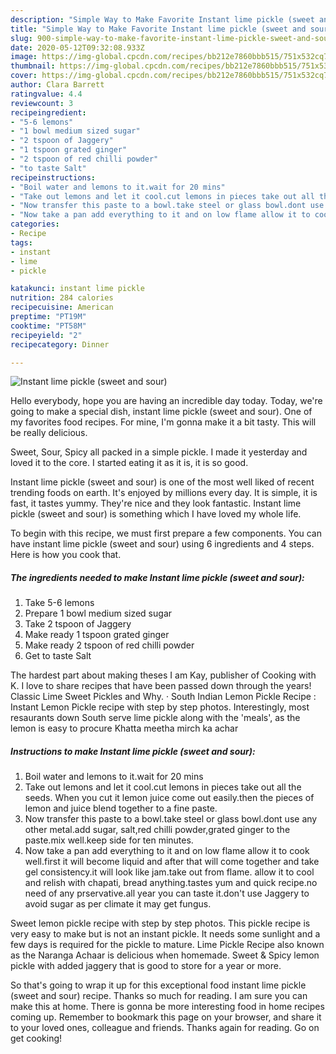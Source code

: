 ```yaml
---
description: "Simple Way to Make Favorite Instant lime pickle (sweet and sour)"
title: "Simple Way to Make Favorite Instant lime pickle (sweet and sour)"
slug: 900-simple-way-to-make-favorite-instant-lime-pickle-sweet-and-sour
date: 2020-05-12T09:32:08.933Z
image: https://img-global.cpcdn.com/recipes/bb212e7860bbb515/751x532cq70/instant-lime-pickle-sweet-and-sour-recipe-main-photo.jpg
thumbnail: https://img-global.cpcdn.com/recipes/bb212e7860bbb515/751x532cq70/instant-lime-pickle-sweet-and-sour-recipe-main-photo.jpg
cover: https://img-global.cpcdn.com/recipes/bb212e7860bbb515/751x532cq70/instant-lime-pickle-sweet-and-sour-recipe-main-photo.jpg
author: Clara Barrett
ratingvalue: 4.4
reviewcount: 3
recipeingredient:
- "5-6 lemons"
- "1 bowl medium sized sugar"
- "2 tspoon of Jaggery"
- "1 tspoon grated ginger"
- "2 tspoon of red chilli powder"
- "to taste Salt"
recipeinstructions:
- "Boil water and lemons to it.wait for 20 mins"
- "Take out lemons and let it cool.cut lemons in pieces take out all the seeds. When you cut it lemon juice come out easily.then the pieces of lemon and juice blend together to a fine paste."
- "Now transfer this paste to a bowl.take steel or glass bowl.dont use any other metal.add sugar, salt,red chilli powder,grated ginger to the paste.mix well.keep side for ten minutes."
- "Now take a pan add everything to it and on low flame allow it to cook well.first it will become liquid and after that will come together and take gel consistency.it will look like jam.take out from flame. allow it to cool and relish with chapati, bread anything.tastes yum and quick recipe.no need of any prservative.all year you can taste it.don&#39;t use Jaggery to avoid sugar as per climate it may get fungus."
categories:
- Recipe
tags:
- instant
- lime
- pickle

katakunci: instant lime pickle 
nutrition: 284 calories
recipecuisine: American
preptime: "PT19M"
cooktime: "PT58M"
recipeyield: "2"
recipecategory: Dinner

---
```



![Instant lime pickle (sweet and sour)](https://img-global.cpcdn.com/recipes/bb212e7860bbb515/751x532cq70/instant-lime-pickle-sweet-and-sour-recipe-main-photo.jpg)

Hello everybody, hope you are having an incredible day today. Today, we're going to make a special dish, instant lime pickle (sweet and sour). One of my favorites food recipes. For mine, I'm gonna make it a bit tasty. This will be really delicious.

Sweet, Sour, Spicy all packed in a simple pickle. I made it yesterday and loved it to the core. I started eating it as it is, it is so good.

Instant lime pickle (sweet and sour) is one of the most well liked of recent trending foods on earth. It's enjoyed by millions every day. It is simple, it is fast, it tastes yummy. They're nice and they look fantastic. Instant lime pickle (sweet and sour) is something which I have loved my whole life.


To begin with this recipe, we must first prepare a few components. You can have instant lime pickle (sweet and sour) using 6 ingredients and 4 steps. Here is how you cook that.

<!--inarticleads1-->

##### The ingredients needed to make Instant lime pickle (sweet and sour):

1. Take 5-6 lemons
1. Prepare 1 bowl medium sized sugar
1. Take 2 tspoon of Jaggery
1. Make ready 1 tspoon grated ginger
1. Make ready 2 tspoon of red chilli powder
1. Get to taste Salt


The hardest part about making theses I am Kay, publisher of Cooking with K. I love to share recipes that have been passed down through the years! Classic Lime Sweet Pickles and Why. · South Indian Lemon Pickle Recipe : Instant Lemon Pickle recipe with step by step photos. Interestingly, most resaurants down South serve lime pickle along with the &#39;meals&#39;, as the lemon is easy to procure Khatta meetha mirch ka achar 

<!--inarticleads2-->

##### Instructions to make Instant lime pickle (sweet and sour):

1. Boil water and lemons to it.wait for 20 mins
1. Take out lemons and let it cool.cut lemons in pieces take out all the seeds. When you cut it lemon juice come out easily.then the pieces of lemon and juice blend together to a fine paste.
1. Now transfer this paste to a bowl.take steel or glass bowl.dont use any other metal.add sugar, salt,red chilli powder,grated ginger to the paste.mix well.keep side for ten minutes.
1. Now take a pan add everything to it and on low flame allow it to cook well.first it will become liquid and after that will come together and take gel consistency.it will look like jam.take out from flame. allow it to cool and relish with chapati, bread anything.tastes yum and quick recipe.no need of any prservative.all year you can taste it.don&#39;t use Jaggery to avoid sugar as per climate it may get fungus.


Sweet lemon pickle recipe with step by step photos. This pickle recipe is very easy to make but is not an instant pickle. It needs some sunlight and a few days is required for the pickle to mature. Lime Pickle Recipe also known as the Naranga Achaar is delicious when homemade. Sweet &amp; Spicy lemon pickle with added jaggery that is good to store for a year or more. 

So that's going to wrap it up for this exceptional food instant lime pickle (sweet and sour) recipe. Thanks so much for reading. I am sure you can make this at home. There is gonna be more interesting food in home recipes coming up. Remember to bookmark this page on your browser, and share it to your loved ones, colleague and friends. Thanks again for reading. Go on get cooking!
